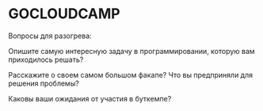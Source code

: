 # GOCLOUDCAMP

Вопросы для разогрева:

Опишите самую интересную задачу в программировании, которую вам приходилось решать?



Расскажите о своем самом большом факапе? Что вы предприняли для решения проблемы?



Каковы ваши ожидания от участия в буткемпе?
